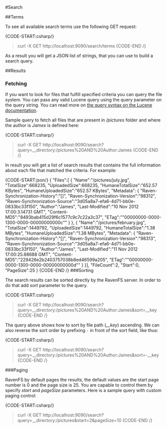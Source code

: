 ﻿#Search

##Terms

To see all available search terms use the following GET request:

{CODE-START:csharp/}
> curl -X GET http://localhost:9090/search/terms
{CODE-END /}

As a result you will get a JSON list of strings, that you can use to build a search query.

##Results

### Fetching

If you want to look for files that fulfill specified criteria you can query the file system. 
You can pass any valid Lucene query using the query parameter on the query string. You can read more on [the query syntax on the Lucene documentation](http://lucene.apache.org/core/old_versioned_docs/versions/3_0_0/queryparsersyntax.html).

Sample query to fetch all files that are present in */pictures* folder and where the author is *James* is defined here:

{CODE-START:csharp/}
> curl -X GET http://localhost:9090/search?query=__directory:/pictures%20AND%20Author:James
{CODE-END /}

In result you will get a list of search results that contains the full information about each file that matched the criteria. For example:

{CODE-START:json/}
{
	"Files":[
	{
		"Name":"/pictures/july.jpg",
		"TotalSize":668235,
		"UploadedSize":668235,
		"HumaneTotalSize":"652.57 KBytes",
		"HumaneUploadedSize":"652.57 KBytes",
		"Metadata":
		{
			"Raven-Synchronization-History":"[]",
			"Raven-Synchronization-Version":"98312",
			"Raven-Synchronization-Source":"3d05a8a7-efa6-4d71-bb0e-0833bc33f150",
			"Author":"James",
			"Last-Modified":"10 Nov 2012 17:00:3.14731 GMT",
			"Content-MD5":"8493bab415d29f6c1577c9c7c22a3c37",
			"ETag":"\"00000000-0000-1300-0000-00000000000c\""
		}
	},
	{
		"Name":"/pictures/february.jpg",
		"TotalSize":1449792,
		"UploadedSize":1449792,
		"HumaneTotalSize":"1.38 MBytes",
		"HumaneUploadedSize":"1.38 MBytes",
		"Metadata":
		{
			"Raven-Synchronization-History":"[]",
			"Raven-Synchronization-Version":"98313",
			"Raven-Synchronization-Source":"3d05a8a7-efa6-4d71-bb0e-0833bc33f150",
			"Author":"James",
			"Last-Modified":"11 Nov 2012 17:00:25.88688 GMT",
			"Content-MD5":"229426e2b2403757038b8ed46599a205",
			"ETag":"\"00000000-0000-1300-0000-00000000000d\""
		}
	}],
	"FileCount":2,
	"Start":0,
	"PageSize":25
}
{CODE-END /}
###Sorting

The search results can be sorted directly by the RavenFS server. In order to do that add *sort* parameter to the query. 

{CODE-START:csharp/}
> curl -X GET http://localhost:9090/search?query=__directory:/pictures%20AND%20Author:James&sort=__key
{CODE-END /}

The query above shows how to sort by file path (*__key*) ascending. We can also reverse the sort order by prefixing `-` in front of the sort field, like thus:

{CODE-START:csharp/}
> curl -X GET http://localhost:9090/search?query=__directory:/pictures%20AND%20Author:James&sort=-__key
{CODE-END /}

###Paging

RavenFS by default pages the results, the default values are the start page number is 0 and the page size is 25. You are capable to control them by specify *start* and *pageSize* parameters.
Here is a sample query with custom paging control:

{CODE-START:csharp/}
> curl -X GET http://localhost:9090/search?query=__directory:/pictures&start=2&pageSize=10
{CODE-END /}
